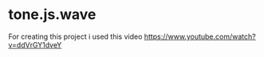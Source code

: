 # tone.js.wave
For creating this project i used this video https://www.youtube.com/watch?v=ddVrGY1dveY
